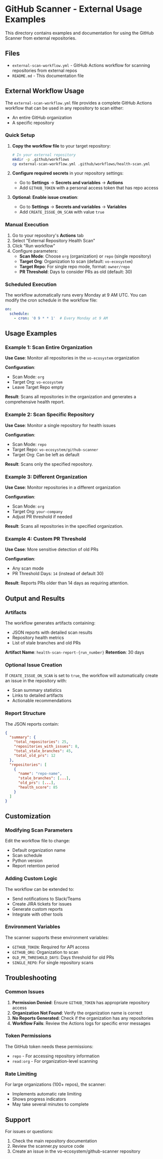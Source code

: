 # GitHub Scanner - External Usage Examples

This directory contains examples and documentation for using the GitHub Scanner from external repositories.

## Files

- `external-scan-workflow.yml` - GitHub Actions workflow for scanning repositories from external repos
- `README.md` - This documentation file

## External Workflow Usage

The `external-scan-workflow.yml` file provides a complete GitHub Actions workflow that can be used in any repository to scan either:
- An entire GitHub organization
- A specific repository

### Quick Setup

1. **Copy the workflow file** to your target repository:
   ```bash
   # In your external repository
   mkdir -p .github/workflows
   cp external-scan-workflow.yml .github/workflows/health-scan.yml
   ```

2. **Configure required secrets** in your repository settings:
   - Go to **Settings** → **Secrets and variables** → **Actions**
   - Add `GITHUB_TOKEN` with a personal access token that has repo access

3. **Optional: Enable issue creation**:
   - Go to **Settings** → **Secrets and variables** → **Variables**
   - Add `CREATE_ISSUE_ON_SCAN` with value `true`

### Manual Execution

1. Go to your repository's **Actions** tab
2. Select "External Repository Health Scan"
3. Click "Run workflow"
4. Configure parameters:
   - **Scan Mode**: Choose `org` (organization) or `repo` (single repository)
   - **Target Org**: Organization to scan (default: `vo-ecosystem`)
   - **Target Repo**: For single repo mode, format: `owner/repo`
   - **PR Threshold**: Days to consider PRs as old (default: 30)

### Scheduled Execution

The workflow automatically runs every Monday at 9 AM UTC. You can modify the cron schedule in the workflow file:

```yaml
on:
  schedule:
    - cron: '0 9 * * 1'  # Every Monday at 9 AM
```

## Usage Examples

### Example 1: Scan Entire Organization

**Use Case**: Monitor all repositories in the `vo-ecosystem` organization

**Configuration**:
- Scan Mode: `org`
- Target Org: `vo-ecosystem`
- Leave Target Repo empty

**Result**: Scans all repositories in the organization and generates a comprehensive health report.

### Example 2: Scan Specific Repository

**Use Case**: Monitor a single repository for health issues

**Configuration**:
- Scan Mode: `repo`
- Target Repo: `vo-ecosystem/github-scanner`
- Target Org: Can be left as default

**Result**: Scans only the specified repository.

### Example 3: Different Organization

**Use Case**: Monitor repositories in a different organization

**Configuration**:
- Scan Mode: `org`
- Target Org: `your-company`
- Adjust PR threshold if needed

**Result**: Scans all repositories in the specified organization.

### Example 4: Custom PR Threshold

**Use Case**: More sensitive detection of old PRs

**Configuration**:
- Any scan mode
- PR Threshold Days: `14` (instead of default 30)

**Result**: Reports PRs older than 14 days as requiring attention.

## Output and Results

### Artifacts

The workflow generates artifacts containing:
- JSON reports with detailed scan results
- Repository health metrics
- List of stale branches and old PRs

**Artifact Name**: `health-scan-report-{run_number}`
**Retention**: 30 days

### Optional Issue Creation

If `CREATE_ISSUE_ON_SCAN` is set to `true`, the workflow will automatically create an issue in the repository with:
- Scan summary statistics
- Links to detailed artifacts
- Actionable recommendations

### Report Structure

The JSON reports contain:
```json
{
  "summary": {
    "total_repositories": 25,
    "repositories_with_issues": 8,
    "total_stale_branches": 45,
    "total_old_prs": 12
  },
  "repositories": [
    {
      "name": "repo-name",
      "stale_branches": [...],
      "old_prs": [...],
      "health_score": 85
    }
  ]
}
```

## Customization

### Modifying Scan Parameters

Edit the workflow file to change:
- Default organization name
- Scan schedule
- Python version
- Report retention period

### Adding Custom Logic

The workflow can be extended to:
- Send notifications to Slack/Teams
- Create JIRA tickets for issues
- Generate custom reports
- Integrate with other tools

### Environment Variables

The scanner supports these environment variables:
- `GITHUB_TOKEN`: Required for API access
- `GITHUB_ORG`: Organization to scan
- `OLD_PR_THRESHOLD_DAYS`: Days threshold for old PRs
- `SINGLE_REPO`: For single repository scans

## Troubleshooting

### Common Issues

1. **Permission Denied**: Ensure `GITHUB_TOKEN` has appropriate repository access
2. **Organization Not Found**: Verify the organization name is correct
3. **No Reports Generated**: Check if the organization has any repositories
4. **Workflow Fails**: Review the Actions logs for specific error messages

### Token Permissions

The GitHub token needs these permissions:
- `repo` - For accessing repository information
- `read:org` - For organization-level scanning

### Rate Limiting

For large organizations (100+ repos), the scanner:
- Implements automatic rate limiting
- Shows progress indicators
- May take several minutes to complete

## Support

For issues or questions:
1. Check the main repository documentation
2. Review the scanner.py source code
3. Create an issue in the vo-ecosystem/github-scanner repository
